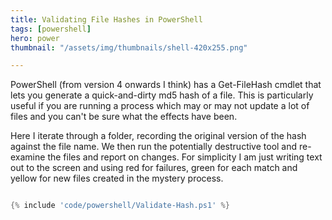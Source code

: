 ```yaml
---
title: Validating File Hashes in PowerShell
tags: [powershell]
hero: power
thumbnail: "/assets/img/thumbnails/shell-420x255.png"

---
```


PowerShell (from version 4 onwards I think) has a Get-FileHash cmdlet that lets you generate a quick-and-dirty
md5 hash of a file. This is particularly useful if you are running a process which may or may not update a lot of
files and you can't be sure what the effects have been.

Here I iterate through a folder, recording the original version of the hash against the file name. We then run the
potentially destructive tool and re-examine the files and report on changes. For simplicity I am just writing text out
to the screen and using red for failures, green for each match and yellow for new files created in the mystery process.

```powershell

{% include 'code/powershell/Validate-Hash.ps1' %}

```
